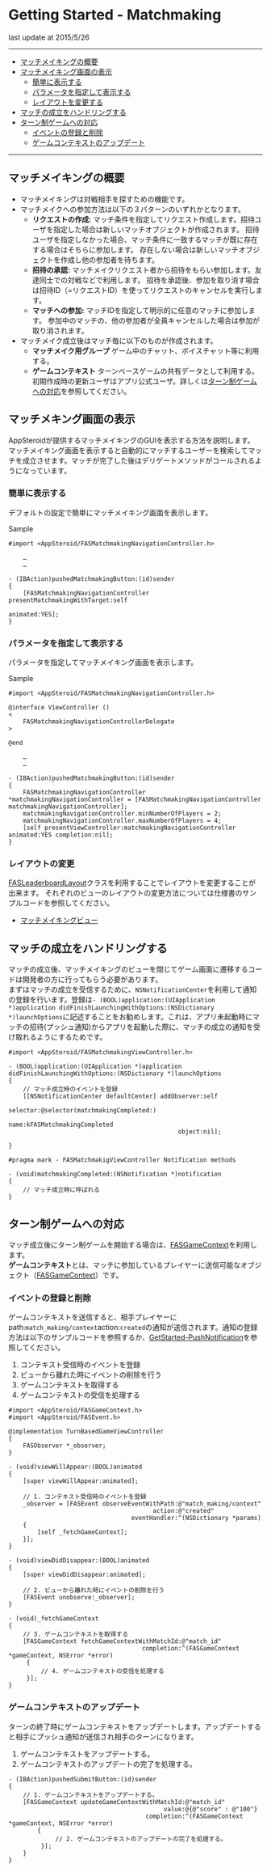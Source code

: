 # Getting Started - Matchmaking

last update at 2015/5/26

---

- [マッチメイキングの概要](#Abstruct)
- [マッチメイキング画面の表示](#HowToDisplayView)
	- [簡単に表示する](#EasyWay)
	- [パラメータを指定して表示する](#SettingParameters)
	- [レイアウトを変更する](#Layout)
- [マッチの成立をハンドリングする](#HandlingMatchCompletion)
- [ターン制ゲームへの対応](#GameContext)
	- [イベントの登録と削除](#GameContextEvent)
	- [ゲームコンテキストのアップデート](#GameContextUpdate)

---

## <a name="Abstruct"> マッチメイキングの概要 </a>
- マッチメイキングは対戦相手を探すための機能です。
- マッチメイクへの参加方法は以下の３パターンのいずれかとなります。
    - **リクエストの作成:** マッチ条件を指定してリクエスト作成します。招待ユーザを指定した場合は新しいマッチオブジェクトが作成されます。
    招待ユーザを指定しなかった場合、マッチ条件に一致するマッチが既に存在する場合はそちらに参加します。
    存在しない場合は新しいマッチオブジェクトを作成し他の参加者を待ちます。
    - **招待の承認:** マッチメイクリクエスト者から招待をもらい参加します。友達同士での対戦などで利用します。
    招待を承認後、参加を取り消す場合は招待ID（=リクエストID）を使ってリクエストのキャンセルを実行します。
    - **マッチへの参加:** マッチIDを指定して明示的に任意のマッチに参加します。
    参加中のマッチの、他の参加者が全員キャンセルした場合は参加が取り消されます。
- マッチメイク成立後はマッチ毎に以下のものが作成されます。
    - **マッチメイク用グループ** ゲーム中のチャット、ボイスチャット等に利用する。
    - **ゲームコンテキスト** ターンベースゲームの共有データとして利用する。初期作成時の更新ユーザはアプリ公式ユーザ。詳しくは[ターン制ゲームへの対応](#GameContext)を参照してください。

## <a name="HowToDisplayView"> マッチメキング画面の表示 </a>

AppSteroidが提供するマッチメイキングのGUIを表示する方法を説明します。
マッチメイキング画面を表示すると自動的にマッチするユーザーを検索してマッチを成立させます。マッチが完了した後はデリゲートメソッドがコールされるようになっています。

### <a name="EasyWay"> 簡単に表示する </a>

デフォルトの設定で簡単にマッチメイキング画面を表示します。

Sample

```
#import <AppSteroid/FASMatchmakingNavigationController.h>

	…
	…

- (IBAction)pushedMatchmakingButton:(id)sender
{
    [FASMatchmakingNavigationController presentMatchmakingWithTarget:self
                                                            animated:YES];
}
```

### <a name="SettingParameters"> パラメータを指定して表示する </a>

パラメータを指定してマッチメイキング画面を表示します。

Sample

```
#import <AppSteroid/FASMatchmakingNavigationController.h>

@interface ViewController ()
<
    FASMatchmakingNavigationControllerDelegate
>

@end

	…
	…

- (IBAction)pushedMatchmakingButton:(id)sender
{
    FASMatchmakingNavigationController *matchmakingNavigationController = [FASMatchmakingNavigationController matchmakingNavigationController];
    matchmakingNavigationController.minNumberOfPlayers = 2;
    matchmakingNavigationController.maxNumberOfPlayers = 4;
    [self presentViewController:matchmakingNavigationController animated:YES completion:nil];
}
```

### <a name="Layout"> レイアウトの変更 </a>

[FASLeaderboardLayout](../Specs/Spec-Matchmaking.md#FASMatchmakingLayout)クラスを利用することでレイアウトを変更することが出来ます。
それぞれのビューのレイアウトの変更方法については仕様書のサンプルコードを参照してください。

- [マッチメイキングビュー](../Specs/Spec-Matchmaking.md#FASMatchmakingLayout.matchmakingLayoutBlocks)

## <a name="HandlingMatchCompletion"> マッチの成立をハンドリングする </a>
マッチの成立後、マッチメイキングのビューを閉じてゲーム画面に遷移するコードは開発者の方に行ってもらう必要があります。  
まずはマッチの成立を受信するために、`NSNotificationCenter`を利用して通知の登録を行います。登録は`- (BOOL)application:(UIApplication *)application didFinishLaunchingWithOptions:(NSDictionary *)launchOptions`に記述することをお勧めします。これは、アプリ未起動時にマッチの招待(プッシュ通知)からアプリを起動した際に、マッチの成立の通知を受け取れるようにするためです。

```
#import <AppSteroid/FASMatchmakingViewController.h>

- (BOOL)application:(UIApplication *)application didFinishLaunchingWithOptions:(NSDictionary *)launchOptions
{
	// マッチ成立時のイベントを登録
	[[NSNotificationCenter defaultCenter] addObserver:self
	                                         selector:@selector(matchmakingCompleted:)
	                                             name:kFASMatchmakingCompleted
	                                           object:nil];
	                                           
}

#pragma mark - FASMatchmakigViewController Notification methods

- (void)matchmakingCompleted:(NSNotification *)notification
{
	// マッチ成立時に呼ばれる
}

```

## <a name="GameContext"> ターン制ゲームへの対応 </a>
マッチ成立後にターン制ゲームを開始する場合は、[FASGameContext](Specs/Spec-Matchmaking.md#FASGameContext)を利用します。  
**ゲームコンテキスト**とは、マッチに参加しているプレイヤーに送信可能なオブジェクト（[FASGameContext](Specs/Spec-Matchmaking.md#FASGameContext)）です。

### <a name="GameContextEvent"> イベントの登録と削除 </a>
ゲームコンテキストを送信すると、相手プレイヤーにpath:`match_making/context`action:`created`の通知が送信されます。通知の登録方法は以下のサンプルコードを参照するか、[GetStarted-PushNotification](./GetStarted/GetStarted-PushNotification#ObserveEvent)を参照してください。

1. コンテキスト受信時のイベントを登録
2. ビューから離れた時にイベントの削除を行う
3. ゲームコンテキストを取得する
4. ゲームコンテキストの受信を処理する

```
#import <AppSteroid/FASGameContext.h>
#import <AppSteroid/FASEvent.h>

@implementation TurnBasedGameViewController
{
    FASObserver *_observer;
}

- (void)viewWillAppear:(BOOL)animated
{
    [super viewWillAppear:animated];
    
    // 1. コンテキスト受信時のイベントを登録
    _observer = [FASEvent observeEventWithPath:@"match_making/context"
                                        action:@"created"
                                  eventHandler:^(NSDictionary *params)
    {
        [self _fetchGameContext];
    }];
}

- (void)viewDidDisappear:(BOOL)animated
{
    [super viewDidDisappear:animated];
    
    // 2. ビューから離れた時にイベントの削除を行う
    [FASEvent unobserve:_observer];
}

- (void)_fetchGameContext
{
	// 3. ゲームコンテキストを取得する
    [FASGameContext fetchGameContextWithMatchId:@"match_id"
                                     completion:^(FASGameContext *gameContext, NSError *error)
     {
         // 4. ゲームコンテキストの受信を処理する
     }];
}

```

### <a name="GameContextUpdate"> ゲームコンテキストのアップデート </a>
ターンの終了時にゲームコンテキストをアップデートします。アップデートすると相手にプッシュ通知が送信され相手のターンになります。

1. ゲームコンテキストをアップデートする。
2. ゲームコンテキストのアップデートの完了を処理する。

```
- (IBAction)pushedSubmitButton:(id)sender
{
	// 1. ゲームコンテキストをアップデートする。
	[FASGameContext updateGameContextWithMatchId:@"match_id"
	                                       value:@{@"score" : @"100"}
                                      completion:^(FASGameContext *gameContext, NSError *error)
        {
             // 2. ゲームコンテキストのアップデートの完了を処理する。
         }];
    }
}
```